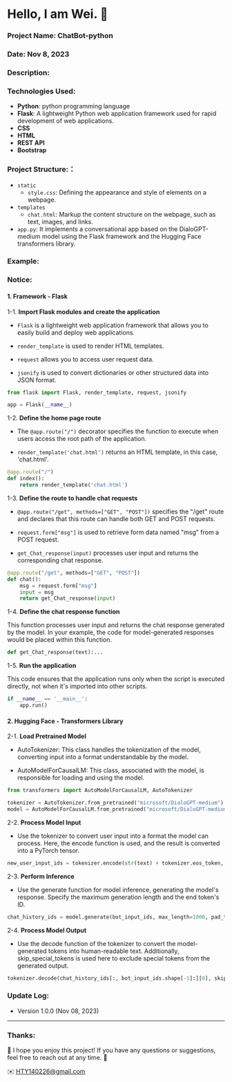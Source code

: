 Hello, I am Wei. 💬
======

### Project Name: ChatBot-python

### Date: Nov 8, 2023

### Description:

### Technologies Used:
- **Python**: python programming language
- **Flask**: A lightweight Python web application framework used for rapid development of web applications.
- **CSS**
- **HTML**
- **REST API**
- **Bootstrap**

### Project Structure:：
- `static`
  - `style.css`: Defining the appearance and style of elements on a webpage.
- `templates`
  - `chat.html`: Markup the content structure on the webpage, such as text, images, and links.
- `app.py`: It implements a conversational app based on the DialoGPT-medium model using the Flask framework and the Hugging Face transformers library.

### Example:


### Notice:
#### 1. Framework - Flask

1-1. **Import Flask modules and create the application**

- `Flask` is a lightweight web application framework that allows you to easily build and deploy web applications.
  
- `render_template` is used to render HTML templates.
  
- `request` allows you to access user request data.
  
- `jsonify` is used to convert dictionaries or other structured data into JSON format.

```python
from flask import Flask, render_template, request, jsonify

app = Flask(__name__)
```

1-2. **Define the home page route**

- The `@app.route("/")` decorator specifies the function to execute when users access the root path of the application.

- `render_template('chat.html')` returns an HTML template, in this case, 'chat.html'.

```python
@app.route("/")
def index():
    return render_template('chat.html')
```

1-3. **Define the route to handle chat requests**

- `@app.route("/get", methods=["GET", "POST"])` specifies the "/get" route and declares that this route can handle both GET and POST requests.

- `request.form["msg"]` is used to retrieve form data named "msg" from a POST request.

- `get_Chat_response(input)` processes user input and returns the corresponding chat response.

```python
@app.route("/get", methods=["GET", "POST"])
def chat():
    msg = request.form["msg"]
    input = msg
    return get_Chat_response(input)
```

1-4. **Define the chat response function**

This function processes user input and returns the chat response generated by the model. In your example, the code for model-generated responses would be placed within this function.

```python
def get_Chat_response(text):...
```

1-5. **Run the application**

This code ensures that the application runs only when the script is executed directly, not when it's imported into other scripts.

```python
if __name__ == '__main__':
    app.run()
```

#### 2. Hugging Face - Transformers Library

2-1. **Load Pretrained Model**

- AutoTokenizer: This class handles the tokenization of the model, converting input into a format understandable by the model.

- AutoModelForCausalLM: This class, associated with the model, is responsible for loading and using the model.

```python
from transformers import AutoModelForCausalLM, AutoTokenizer

tokenizer = AutoTokenizer.from_pretrained("microsoft/DialoGPT-medium")
model = AutoModelForCausalLM.from_pretrained("microsoft/DialoGPT-medium")
```
2-2. **Process Model Input**

- Use the tokenizer to convert user input into a format the model can process. Here, the encode function is used, and the result is converted into a PyTorch tensor.

```python
new_user_input_ids = tokenizer.encode(str(text) + tokenizer.eos_token, return_tensors='pt')
```

2-3. **Perform Inference**

- Use the generate function for model inference, generating the model's response. Specify the maximum generation length and the end token's ID.
  
```python
chat_history_ids = model.generate(bot_input_ids, max_length=1000, pad_token_id=tokenizer.eos_token_id)
```

2-4. **Process Model Output**

- Use the decode function of the tokenizer to convert the model-generated tokens into human-readable text. Additionally, skip_special_tokens is used here to exclude special tokens from the generated output.

```python
tokenizer.decode(chat_history_ids[:, bot_input_ids.shape[-1]:][0], skip_special_tokens=True)
```

### Update Log:
- Version 1.0.0 (Nov 08, 2023)

***
### Thanks:

💬 I hope you enjoy this project! If you have any questions or suggestions, feel free to reach out at any time. 💬

✉️ HTY140226@gmail.com

